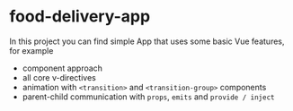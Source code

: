 # **food-delivery-app**

In this project you can find simple App that uses some basic Vue features, for example  
- component approach
- all core v-directives
- animation with `<transition>` and `<transition-group>` components
- parent-child communication with `props`, `emits` and `provide / inject`

